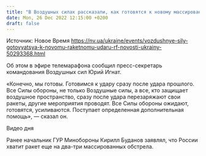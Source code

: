 ```yaml
---
title: "В Воздушных силах рассказали, как готовятся к новому массированному ракетному удару РФ"
date: Mon, 26 Dec 2022 12:15:00 +0200
draft: false
---
```

Источник: Новое Время https://nv.ua/ukraine/events/vozdushnye-sily-gotovyatsya-k-novomu-raketnomu-udaru-rf-novosti-ukrainy-50293368.html


 Об этом в эфире телемарафона сообщил пресс-секретарь командования Воздушных сил Юрий Игнат.

«Конечно, мы готовы. Готовимся к удару сразу после удара прошлого. Все Силы обороны, не только Воздушные силы, а все, кто защищает воздушное пространство, сразу после удара перезаряжают свои ракеты, другие мероприятия проводят. Все Силы обороны ожидают, готовятся, усиливаются. Поступает определенная дополнительная помощь», — сказал он.

 Видео дня   

Ранее начальник ГУР Минобороны Кирилл Буданов заявлял, что России хватит ракет еще на два-три массированных обстрела.
